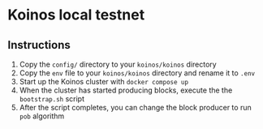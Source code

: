 # Koinos local testnet

## Instructions

1. Copy the `config/` directory to your `koinos/koinos` directory
2. Copy the `env` file to your `koinos/koinos` directory and rename it to `.env`
3. Start up the Koinos cluster with `docker compose up`
4. When the cluster has started producing blocks, execute the the `bootstrap.sh` script
5. After the script completes, you can change the block producer to run `pob` algorithm

